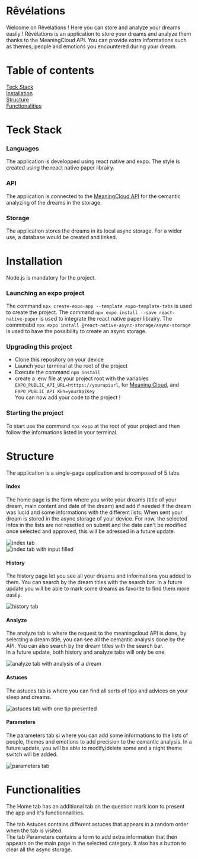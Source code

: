 # Rêvélations
Welcome on Rêvélations !  Here you can store and analyze your dreams easily !
Rêvélations is an application to store your dreams and analyze them thanks to the MeaningCloud API. You can provide extra informations such as themes, people and emotions you encountered during your dream.

# Table of contents
[Teck Stack](#Teck%20Stack)  
[Installation](#Installation)  
[Structure](#Structure)  
[Functionalities](#Functionalities)

# Teck Stack
### Languages 
The application is developped using react native and expo. The style is created using the react native paper librairy.

### API
The application is connected to the [MeaningCloud API](https://learn.meaningcloud.com/developer/topics-extraction/2.0/doc) for the cemantic analyzing of the dreams in the storage.

### Storage
The application stores the dreams in its local async storage. For a wider use, a database would be created and linked.

# Installation
Node.js is mandatory for the project.

### Launching an expo project
The command `npx create-expo-app --template expo-template-tabs` is used to create the project.
The command `npx expo install --save react-native-paper` is used to integrate the react native paper librairy.
The commmabd `npx expo install @react-native-async-storage/async-storage` is used to have the possibility to create an async storage.

### Upgrading this project
- Clone this repository on your device
- Launch your terminal at the root of the project
- Execute the command `npm install`
- create a .env file at your project root with the variables `EXPO_PUBLIC_API_URL=htttps://yourapiurl`, for [Meaning Cloud](https://api.meaningcloud.com/topics-2.0), and `EXPO_PUBLIC_API_KEY=yourApiKey`  
You can now add your code to the project !

### Starting the project
To start use the command `npx expo` at the root of your project and then follow the informations listed in your terminal.

# Structure
The application is a single-page application and is composed of 5 tabs.
#### Index
The home page is the form where you write your dreams (title of your dream, main content and date of the dream) and add if needed if the dream was lucid and some informations with the different lists. When sent your dream is stored in the async storage of your device. For now, the selected infos in the lists are not resetted on submit and the date can't be modified once selected and approved, this will be adressed in a future update.  
  
![index tab](image.png)  
![index tab with input filled](image-1.png)

#### History
The history page let you see all your dreams and informations you added to them. You can search by the dream titles with the search bar.
In a future update you will be able to mark some dreams as favorite to find them more easily.  
  
![history tab](image-2.png)

#### Analyze
The analyze tab is where the request to the meaningcloud API is done, by selecting a dream title, you can see all the cemantic analysis done by the API. You can also search by the dream titles with the search bar.  
In a future update, both history and analyze tabs will only be one.  
  
![analyze tab with analysis of a dream](image-4.png)

#### Astuces 
The astuces tab is where you can find all sorts of tips and advices on your sleep and dreams.  
  
![astuces tab with one tip presented](image-5.png)

#### Parameters
The parameters tab si where you can add some informations to the lists of people, themes and emotions to add precision to the cemantic analysis. In a future update, you will be able to modify/delete some and a night theme switch will be added.  
  
![parameters tab](image-3.png)

# Functionalities

The Home tab has an additional tab on the question mark icon to present the app and it's functionnalities.  
  
The tab Astuces contains different astuces that appears in a random order when the tab is visited.  
The tab Parameters contains a form to add extra information that then appears on the main page in the selected category. It also has a button to clear all the async storage.  
